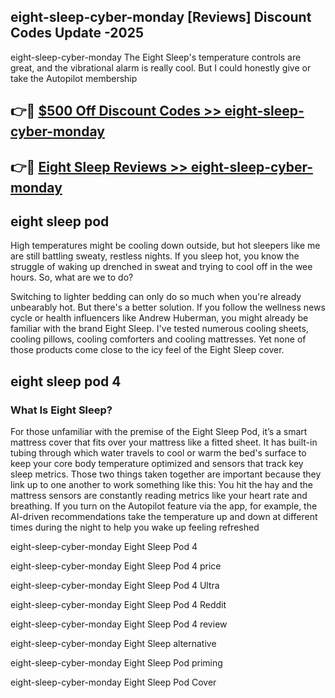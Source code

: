 ## eight-sleep-cyber-monday [Reviews​] Discount Codes Update -2025

eight-sleep-cyber-monday The Eight Sleep's temperature controls are great, and the vibrational alarm is really cool. But I could honestly give or take the Autopilot membership

## 👉🔴 [$500 Off Discount Codes >> eight-sleep-cyber-monday](http://download.freeplayer.one?title=eight-sleep-cyber-monday&ref=18-ES)

## 👉🔴 [Eight Sleep Reviews >> eight-sleep-cyber-monday](http://download.freeplayer.one?title=eight-sleep-cyber-monday&ref=18-ES)

## eight sleep pod

High temperatures might be cooling down outside, but hot sleepers like me are still battling sweaty, restless nights. If you sleep hot, you know the struggle of waking up drenched in sweat and trying to cool off in the wee hours. So, what are we to do?

Switching to lighter bedding can only do so much when you're already unbearably hot. But there's a better solution. If you follow the wellness news cycle or health influencers like Andrew Huberman, you might already be familiar with the brand Eight Sleep. I've tested numerous cooling sheets, cooling pillows, cooling comforters and cooling mattresses. Yet none of those products come close to the icy feel of the Eight Sleep cover.

## eight sleep pod 4

### What Is Eight Sleep?

For those unfamiliar with the premise of the Eight Sleep Pod, it’s a smart mattress cover that fits over your mattress like a fitted sheet. It has built-in tubing through which water travels to cool or warm the bed's surface to keep your core body temperature optimized and sensors that track key sleep metrics. Those two things taken together are important because they link up to one another to work something like this: You hit the hay and the mattress sensors are constantly reading metrics like your heart rate and breathing. If you turn on the Autopilot feature via the app, for example, the AI-driven recommendations take the temperature up and down at different times during the night to help you wake up feeling refreshed

eight-sleep-cyber-monday Eight Sleep Pod 4

eight-sleep-cyber-monday Eight Sleep Pod 4 price

eight-sleep-cyber-monday Eight Sleep Pod 4 Ultra

eight-sleep-cyber-monday Eight Sleep Pod 4 Reddit

eight-sleep-cyber-monday Eight Sleep Pod 4 review

eight-sleep-cyber-monday Eight Sleep alternative

eight-sleep-cyber-monday Eight Sleep Pod priming

eight-sleep-cyber-monday Eight Sleep Pod Cover
